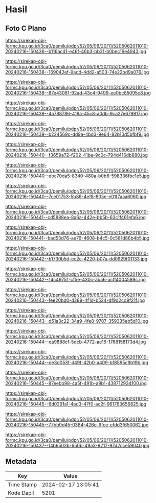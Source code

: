# Hasil

## Foto C Plano

https://sirekap-obj-formc.kpu.go.id/3ca0/pemilu/pdpr/52/05/06/20/11/5205062011010-20240216-150436--b116acd1-e46f-46b3-bb31-b0bec16e4943.jpg

https://sirekap-obj-formc.kpu.go.id/3ca0/pemilu/pdpr/52/05/06/20/11/5205062011010-20240216-150438--169042ef-9add-4dd2-a503-74e22bd9a076.jpg

https://sirekap-obj-formc.kpu.go.id/3ca0/pemilu/pdpr/52/05/06/20/11/5205062011010-20240216-150438--87e43061-92ad-43c4-9499-ee0bc85095c8.jpg

https://sirekap-obj-formc.kpu.go.id/3ca0/pemilu/pdpr/52/05/06/20/11/5205062011010-20240216-150439--4a788786-419a-45c8-a0db-9ca27e679817.jpg

https://sirekap-obj-formc.kpu.go.id/3ca0/pemilu/pdpr/52/05/06/20/11/5205062011010-20240216-150439--b224569c-dd9a-4bd3-9e64-82b10d5bfbf9.jpg

https://sirekap-obj-formc.kpu.go.id/3ca0/pemilu/pdpr/52/05/06/20/11/5205062011010-20240216-150440--f3659a72-f202-41be-9c0c-794d416db880.jpg

https://sirekap-obj-formc.kpu.go.id/3ca0/pemilu/pdpr/52/05/06/20/11/5205062011010-20240216-150440--ebc70da5-8340-480a-b0b6-598336fbc1e5.jpg

https://sirekap-obj-formc.kpu.go.id/3ca0/pemilu/pdpr/52/05/06/20/11/5205062011010-20240216-150440--7ce01753-5b86-4ef8-805e-e01f7aaa6060.jpg

https://sirekap-obj-formc.kpu.go.id/3ca0/pemilu/pdpr/52/05/06/20/11/5205062011010-20240216-150441--cd5888ea-8a6a-442e-bb5b-63c1f461efa6.jpg

https://sirekap-obj-formc.kpu.go.id/3ca0/pemilu/pdpr/52/05/06/20/11/5205062011010-20240216-150441--bad53d76-ae76-4608-b4c5-0c581d86b4b5.jpg

https://sirekap-obj-formc.kpu.go.id/3ca0/pemilu/pdpr/52/05/06/20/11/5205062011010-20240216-150442--b1730b5d-ec2c-4220-b07a-dd0929f01133.jpg

https://sirekap-obj-formc.kpu.go.id/3ca0/pemilu/pdpr/52/05/06/20/11/5205062011010-20240216-150442--14c49751-cf5e-430c-aba6-acff4004589c.jpg

https://sirekap-obj-formc.kpu.go.id/3ca0/pemilu/pdpr/52/05/06/20/11/5205062011010-20240216-150443--fee20bd0-d389-4f1d-b524-df9d2cd9f21f.jpg

https://sirekap-obj-formc.kpu.go.id/3ca0/pemilu/pdpr/52/05/06/20/11/5205062011010-20240216-150443--d51a3c22-34a9-4fe8-9787-359335eb5d10.jpg

https://sirekap-obj-formc.kpu.go.id/3ca0/pemilu/pdpr/52/05/06/20/11/5205062011010-20240216-150444--ea9888cf-5dcb-4772-ae16-1768158173d4.jpg

https://sirekap-obj-formc.kpu.go.id/3ca0/pemilu/pdpr/52/05/06/20/11/5205062011010-20240216-150444--de3d053f-d49f-42b0-a409-bf8595c9b19b.jpg

https://sirekap-obj-formc.kpu.go.id/3ca0/pemilu/pdpr/52/05/06/20/11/5205062011010-20240216-150445--87eebb98-4a5f-491b-a9b1-438712934100.jpg

https://sirekap-obj-formc.kpu.go.id/3ca0/pemilu/pdpr/52/05/06/20/11/5205062011010-20240216-150445--6d0391a1-4ad3-47f0-ac2f-961763656825.jpg

https://sirekap-obj-formc.kpu.go.id/3ca0/pemilu/pdpr/52/05/06/20/11/5205062011010-20240216-150445--77bb9d45-0384-426e-9fce-efdd3f650062.jpg

https://sirekap-obj-formc.kpu.go.id/3ca0/pemilu/pdpr/52/05/06/20/11/5205062011010-20240216-150437--14b6503b-650b-49a3-9217-97d2cce59040.jpg


## Metadata

| Key        | Value               |
| ---------- | ------------------- |
| Time Stamp | 2024-02-17 13:05:41 |
| Kode Dapil | 5201                |



